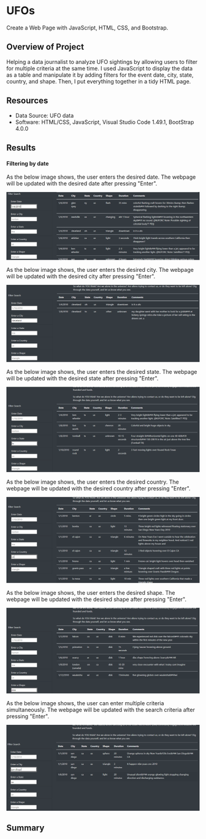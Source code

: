 # UFOs
Create a Web Page with JavaScript, HTML, CSS, and Bootstrap.

## Overview of Project

Helping a data journalist to analyze UFO sightings by allowing users to filter for multiple criteria at the same time. I used JavaScript to display the data as a table and manipulate it by adding filters for the event date, city, state, country, and shape. Then, I put everything together in a tidy HTML page.

## Resources

 - Data Source: UFO data
 - Software: HTML/CSS, JavaScript, Visual Studio Code 1.49.1, BootStrap 4.0.0

## Results

#### Filtering by date

As the below image shows, the user enters the desired date. The webpage will be updated with the desired date after pressing "Enter".

![](https://github.com/Nazanin-hub/UFOs/blob/main/static/images/date.png)

As the below image shows, the user enters the desired city. The webpage will be updated with the desired city after pressing "Enter".

![](https://github.com/Nazanin-hub/UFOs/blob/main/static/images/city.png)

As the below image shows, the user enters the desired state. The webpage will be updated with the desired state after pressing "Enter".

![](https://github.com/Nazanin-hub/UFOs/blob/main/static/images/state.png)

As the below image shows, the user enters the desired country. The webpage will be updated with the desired country after pressing "Enter".

![](https://github.com/Nazanin-hub/UFOs/blob/main/static/images/country.png)

As the below image shows, the user enters the desired shape. The webpage will be updated with the desired shape after pressing "Enter".

![](https://github.com/Nazanin-hub/UFOs/blob/main/static/images/shape.png)

As the below image shows, the user can enter multiple criteria simultaneously. The webpage will be updated with the search criteria after pressing "Enter".

![](https://github.com/Nazanin-hub/UFOs/blob/main/static/images/state%20and%20city.png)

## Summary
